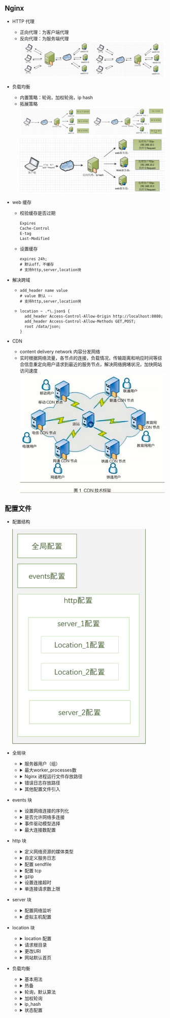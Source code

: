 ## Nginx

- HTTP 代理
  - 正向代理：为客户端代理
  - 反向代理：为服务端代理
    <div>
    <img src='../static/nginx/proxy.png'>
    </div>
- 负载均衡
  - 内置策略：轮询，加权轮询，ip hash
  - 拓展策略
    <div>
    <img src='../static/nginx/负载均衡.png'>
    <img src='../static/nginx/ip-hash.png'>
    </div>
- web 缓存

  - 校验缓存是否过期

    ```
    Expires
    Cache-Control
    E-tag
    Last-Modified
    ```

  - 设置缓存
    ```
    expires 24h;
    # 默认off，不缓存
    # 支持http,server,location块
    ```

- 解决跨域

  - ```
    add_header name value
    # value 默认 --
    # 支持http,server,location块
    ```

  - ```
    location ~ .*\.json$ {
      add_header Access-Control-Allow-Origin http://localhost:8080;
      add_header Access-Control-Allow-Methods GET,POST;
      root /data/json;
    }
    ```

- CDN
  - content delivery network 内容分发网络
  - 实时根据网络流量，各节点的连接，负载情况，传输距离和响应时间等综合信息重定向用户请求到最近的服务节点，解决网络拥堵状况，加快网站访问速度
    <div>
      <img src='../static/nginx/cdn.png'>
    </div>

## 配置文件

- 配置结构
  <div><img src='../static/nginx/conf.png'>
  </div>
- 全局块

  - <details>
    <summary>服务器用户（组）</summary>

    ```
    user userName [group]
    # userName 指定用户，默认 nobody
    # group 指定用户组，默认 nobody
    ```

    </details>

  - <details>
    <summary>最大worker_processes数</summary>

    ```
    worker_processes num | auto
    # num 默认1
    # auto 自动检测
    # 实现并发处理服务的关键
    ```

    </details>

  - <details>
    <summary>Nginx 进程运行文件存放路径</summary>

    ```
    pid file
    # file 存放路径或文件名称，默认 logs/nginx.pid
    ```

    </details>

  - <details>
    <summary>错误日志存放路径</summary>

    ```
    error_log file [stderr]
    # file 日志输出目标文件
    # stderr 日志级别 debug|info|notice|warn|error|crit|alert|emerg
    # 可以在http块，server块里配置
    ```

    </details>

  - <details>
    <summary>其他配置文件引入</summary>

    ```
    include file
    ```

    </details>

- events 块

  - <details>
    <summary>设置网络连接的序列化</summary>

    ```
    accept_mutex on|off
    # 默认on，防止多个进程争抢连接，即惊群现象
    ```

    </details>

  - <details>
    <summary>是否允许网络多连接</summary>

    ```
    multi_accept on|off
    # 默认off，每个worker_process 一次只能接受一个新的网络连接
    ```

    </details>

  - <details>
    <summary>事件驱动模型选择</summary>

    ```
    use model
    # model: select|poll|kqueue|epoll|resig|/dev/poll|eventport
    ```

    </details>

  - <details>
    <summary>最大连接数配置</summary>

    ```
    worker_connections num
    # num 默认512，表每个worker_process的最大连接数
    ```

    </details>

- http 块

  - <details>
    <summary>定义网络资源的媒体类型</summary>

    ```
    include mime.types
    # mime.types 文件扩展名与文件类型映射表

    default_type application/octet-stream
    # 默认文件类型, 字节流
    ```

    </details>

  - <details>
    <summary>自定义服务日志</summary>

    ```
    log_format FormatName FormatStr
    # FormatName 自定义格式命名
    # FormatStr 自定义格式，可由以下字段组成
    ## $remote_addr和$http_x_forwarded_for 客户端Ip
    ## $remote_user 客户端用户名称
    ## $time_local 访问时间与时区
    ## $request 请求url和http协议
    ## $status 请求状态
    ## $body_byte_sent 发送给客户端的文件主体内容大小
    ## $http_referer 页面访问链接
    ## $http_user_agent 客户端浏览器的相关信息
    ```

    ```
    access_log path/name [fromat] | off
    # path/name 自定义路径+名称
    # fromat 自定义格式，可配合log_format
    # off 取消服务日志
    ```

    </details>

  - <details>
    <summary>配置 sendfile</summary>

    ```
    sendfile on | off
    # 默认off
    # 开启时表不经过用户内核发送文件

    sendfile_max_chunk size
    # size 调用sendfile()传输数据的大小上限，默认0，表示不限制
    #支持 location，server 块
    ```

    </details>

  - <details>
    <summary>配置 tcp</summary>

    ```
    tcp_nopush on | off
    # 默认off，实时响应网络包
    # 在sendfile的前提下，开启时提高网络包传输效率
    #支持 location，server 块
    ```

    ```
    tcp_nodelay on | off
    # 默认on，与tcp_nopush互斥
    # 在keepalive连接下，提高网络包传输实时性
    ```

    </details>

  - <details>
    <summary>gzip</summary>

    ```
    gzip on | off
    # 默认off
    # 开启时可以节约带宽和提高网络传输效率

    gzip_comp_level num
    # num 压缩比率，默认1，最大9

    #支持 location，server 块
    ```

    </details>

  - <details>
    <summary>设置连接超时</summary>

    ```
    keepalive_timeout timeout [header_timeout]
    # timeout 服务端保持连接的时间，默认75秒
    # header_timeout 在响应报文头Keep-Alive 域设置超时时间 "Keep-Alive : timeout = header_timeout"
    ```

    </details>

  - <details>
    <summary>单连接请求数上限</summary>

    ```
    keepalive_requests num
    # 设置单链接的请求上限次数
    ```

    </details>

- server 块

  - <details>
    <summary>配置网络监听</summary>

    ```
    listen ip[:port] | port
    # ip:port 监听指定ip和port的连接
    # ip 监听指定ip所有端口的连接
    # port 监听指定端口所有ip的连接
    ```

    </details>

  - <details>
    <summary>虚拟主机配置</summary>

    ```
    server_name name1 name2...
    server_name ~^www\d+\.myserver\.com$
    server_name ip地址
    # 可以多个并列，支持正则和ip地址
    ```

    </details>

- location 块

  - <details>
    <summary>location 配置</summary>

    ```
    location [=|~|~*|^~] uri {...}
    # uri 标准uri或正则uri
    ```

    1. = 精确匹配模式

       精确匹配 uri 字符，不支持正则，区分大小写

       ```
       location = /example {...}
       # http://demo/example 匹配
       # http://demo/example/ 不匹配
       # http://demo/example$ 不匹配
       ```

    2. ^~ 前缀匹配模式
       只要匹配到 url 开头前缀与 uri 一样即停止，不支持正则，区分大小写

       ```
       location ^~ /example {...}
       # http://demo/example 匹配
       # http://demo/example/ 匹配
       # http://demo/example/AAB 匹配
       # http://demo/exampleAAB 匹配
       # http://demo/axample 不匹配
       ```

    3. ~[\*] 正则匹配模式  
       \*表示不区分大小写，可选

       ```
       location ~* /[a-z]xample {
         rewrite ^(.*)$ /aaa/$1 break;
         proxy_pass http://dxample.com;
        #proxy_pass http://dxample.com/aaa; 报错
       }
       # http://demo/example 匹配
       # http://demo/axample 匹配
       # http://demo/example/AAB 匹配，rewrite-> /aaa/example/AAB
       # http://demo/6xample 不匹配
       # 该模式下 proxy_pass 里只允许配置不带路径的ip或域名，如需配置路径需要配合rewrite使用
       ```

    4. 正常匹配模式
       不添加指令，可使用正则，不区分大小写，匹配模式同前缀模式，但优先级低于前缀匹配

    5. 匹配优先级
       精确匹配 > 前缀匹配 > 正则匹配 > 正常匹配

    </details>

  - <details>
    <summary>请求根目录</summary>

    ```
    root path
    # path 处理请求的查找资源根目录
    ```

    </details>

  - <details>
    <summary>更改URI</summary>

    ```
    alias path
    # 更改location接收到uri请求路径为path
    ```

    </details>

  - <details>
    <summary>网站默认首页</summary>

    ```
    index file file1 ...
    # 先找到哪个页面就用哪个
    ```

    </details>

- 负载均衡

  - <details>
      <summary>基本用法</summary>

    ```
    upstream mysvr {
        server ip1;
        server ip2;
        ...
    }
    server {
        location ~*^.+$ {
            proxy_pass http://mysvr;
            #重定向请求到mysvr定义的服务器列表
        }
    }
    ```

    </details>

  - <details>
     <summary>热备</summary>

    ```
    upstream mysvr {
        server ip1;
        server ip2 backup;
    }
    # ip1 服务器宕机时，才启用备用服务器 ip2
    ```

    </details>

  - <details>
     <summary>轮询，默认算法</summary>

    ```
    upstream mysvr {
        server ip1;
        server ip2;
    }
    # 默认权重都为1，处理请求顺序为121212...
    ```

    </details>

  - <details>
     <summary>加权轮询</summary>

    ```
    upstream mysvr {
        server ip1 weight=1;
        server ip2 weight=2;
    }
    # 根据服务器权重分发不同数量的请求，处理请求顺序为122122122...
    ```

    </details>

  - <details>
     <summary>ip_hash</summary>

    ```
    upstream mysvr {
        server ip1;
        server ip2;
        ip_hash;
    }
    # 相同的客户端ip请求相同的服务器
    ```

    </details>

  - <details>
     <summary>状态配置</summary>

    ```
    upstream mysvr {
        server ip1 down;
        server ip2 max_fails=2 fail_timeout=10s;
    }
    # down 当前服务器不参与负载均衡
    # max_fails 最大请求失败次数，默认为1，超出最大次数时返回proxy_next_upstream定义的错误
    # fail_timeout 经历max_fails 次失败后，暂停服务的时间
    ```

    </details>
